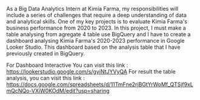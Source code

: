 As a Big Data Analytics Intern at Kimia Farma, my responsibilities will include a series of challenges that require a deep understanding of data and analytical skills. One of my key projects is to evaluate Kimia Farma's business performance from 2020 to 2023. In this project, I must make a table analysing from agregate 4 table use BigQuery and I have to create a dashboard analysing Kimia Farma's 2020-2023 performance in Google Looker Studio. This dashboard based on the analysis table that I have previously created in BigQuery. 


For Dashboard Interactive You can visit this link : https://lookerstudio.google.com/s/gyiNtJYVyQA
For result the table analysis, you can visit this link :  https://docs.google.com/spreadsheets/d/11TmFne2rjBGtYrWoMf_QTSjf9xLmQcNQo-VXiW0KOdM/edit?usp=sharing
